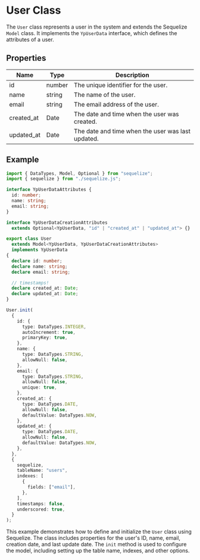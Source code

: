 # User Class

The `User` class represents a user in the system and extends the Sequelize `Model` class. It implements the `YpUserData` interface, which defines the attributes of a user.

## Properties

| Name        | Type   | Description               |
|-------------|--------|---------------------------|
| id          | number | The unique identifier for the user. |
| name        | string | The name of the user.     |
| email       | string | The email address of the user. |
| created_at  | Date   | The date and time when the user was created. |
| updated_at  | Date   | The date and time when the user was last updated. |

## Example

```typescript
import { DataTypes, Model, Optional } from "sequelize";
import { sequelize } from "./sequelize.js";

interface YpUserDataAttributes {
  id: number;
  name: string;
  email: string;
}

interface YpUserDataCreationAttributes
  extends Optional<YpUserData, "id" | "created_at" | "updated_at"> {}

export class User
  extends Model<YpUserData, YpUserDataCreationAttributes>
  implements YpUserData
{
  declare id: number;
  declare name: string;
  declare email: string;

  // timestamps!
  declare created_at: Date;
  declare updated_at: Date;
}

User.init(
  {
    id: {
      type: DataTypes.INTEGER,
      autoIncrement: true,
      primaryKey: true,
    },
    name: {
      type: DataTypes.STRING,
      allowNull: false,
    },
    email: {
      type: DataTypes.STRING,
      allowNull: false,
      unique: true,
    },
    created_at: {
      type: DataTypes.DATE,
      allowNull: false,
      defaultValue: DataTypes.NOW,
    },
    updated_at: {
      type: DataTypes.DATE,
      allowNull: false,
      defaultValue: DataTypes.NOW,
    },
  },
  {
    sequelize,
    tableName: "users",
    indexes: [
      {
        fields: ["email"],
      },
    ],
    timestamps: false,
    underscored: true,
  }
);
```

This example demonstrates how to define and initialize the `User` class using Sequelize. The class includes properties for the user's ID, name, email, creation date, and last update date. The `init` method is used to configure the model, including setting up the table name, indexes, and other options.